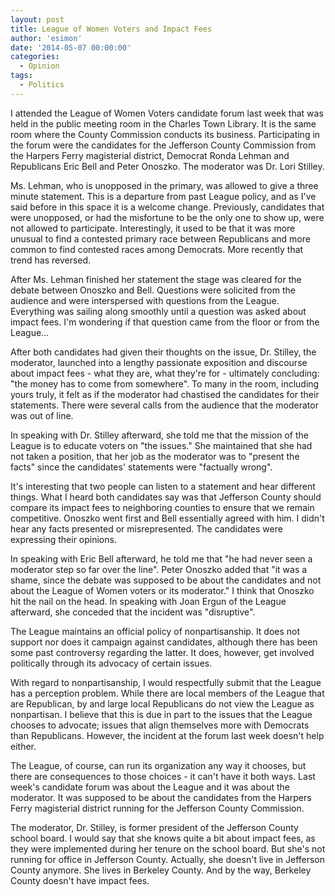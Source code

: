 ```yaml
---
layout: post
title: League of Women Voters and Impact Fees
author: 'esimon'
date: '2014-05-07 00:00:00'
categories:
  - Opinion
tags:
  - Politics
---
```

I attended the League of Women Voters candidate forum last week that was held in the public meeting room in the Charles Town Library. It is the same room where the County Commission conducts its business. Participating in the forum were the candidates for the Jefferson County Commission from the Harpers Ferry magisterial district, Democrat Ronda Lehman and Republicans Eric Bell and Peter Onoszko. The moderator was Dr. Lori Stilley. 

Ms. Lehman, who is unopposed in the primary, was allowed to give a three minute statement. This is a departure from past League policy, and as I've said before in this space it is a welcome change. Previously, candidates that were unopposed, or had the misfortune to be the only one to show up, were not allowed to participate. Interestingly, it used to be that it was more unusual to find a contested primary race between Republicans and more common to find contested races among Democrats. More recently that trend has reversed. 

After Ms. Lehman finished her statement the stage was cleared for the debate between Onoszko and Bell. Questions were solicited from the audience and were interspersed with questions from the League. Everything was sailing along smoothly until a question was asked about impact fees. I'm wondering if that question came from the floor or from the League... 

After both candidates had given their thoughts on the issue, Dr. Stilley, the moderator, launched into a lengthy passionate exposition and discourse about impact fees - what they are, what they're for - ultimately concluding: "the money has to come from somewhere". To many in the room, including yours truly, it felt as if the moderator had chastised the candidates for their statements. There were several calls from the audience that the moderator was out of line. 

In speaking with Dr. Stilley afterward, she told me that the mission of the League is to educate voters on "the issues." She maintained that she had not taken a position, that her job as the moderator was to "present the facts" since the candidates' statements were "factually wrong". 

It's interesting that two people can listen to a statement and hear different things. What I heard both candidates say was that Jefferson County should compare its impact fees to neighboring counties to ensure that we remain competitive. Onoszko went first and Bell essentially agreed with him. I didn't hear any facts presented or misrepresented. The candidates were expressing their opinions. 

In speaking with Eric Bell afterward, he told me that "he had never seen a moderator step so far over the line". Peter Onoszko added that "it was a shame, since the debate was supposed to be about the candidates and not about the League of Women voters or its moderator." I think that Onoszko hit the nail on the head. In speaking with Joan Ergun of the League afterward, she conceded that the incident was "disruptive". 

The League maintains an official policy of nonpartisanship. It does not support nor does it campaign against candidates, although there has been some past controversy regarding the latter. It does, however, get involved politically through its advocacy of certain issues. 

With regard to nonpartisanship, I would respectfully submit that the League has a perception problem. While there are local members of the League that are Republican, by and large local Republicans do not view the League as nonpartisan. I believe that this is due in part to the issues that the League chooses to advocate; issues that align themselves more with Democrats than Republicans. However, the incident at the forum last week doesn't help either. 

The League, of course, can run its organization any way it chooses, but there are consequences to those choices - it can't have it both ways. Last week's candidate forum was about the League and it was about the moderator. It was supposed to be about the candidates from the Harpers Ferry magisterial district running for the Jefferson County Commission. 

The moderator, Dr. Stilley, is former president of the Jefferson County school board. I would say that she knows quite a bit about impact fees, as they were implemented during her tenure on the school board. But she's not running for office in Jefferson County. Actually, she doesn't live in Jefferson County anymore. She lives in Berkeley County. And by the way, Berkeley County doesn't have impact fees. 

